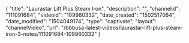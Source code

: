{
    "title": "Laurastar Lift Plus Steam Iron",
    "description": "",
    "channelid": "111091684",
    "videoid": "109960332",
    "date_created": "1502517064",
    "date_modified": "1504049174",
    "type": "captivate",
    "layout": "channelVideo",
    "url": "\/bbbusa-latest-videos\/laurastar-lift-plus-steam-iron-3-notes\/111091684-109960332"
}